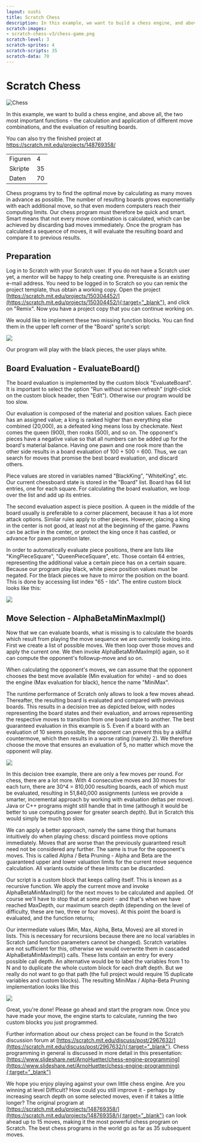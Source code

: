 ```yaml
---
layout: sushi
title: Scratch Chess
description: In this example, we want to build a chess engine, and above all, the two most important functions - the calculation and application of different move combinations, and the evaluation of resulting boards.
scratch-images:
- scratch-chess-v3/chess-game.png
scratch-level: 3
scratch-sprites: 4
scratch-scripts: 35
scratch-data: 70
---
```


# Scratch Chess

<div class="row sushi-intro">
	<div class="col-sm-6"><img alt="Chess" src="scratch-chess-v3/chess-game.png" /></div>
	<div class="col-sm-6">
		<p></p>
		<p>In this example, we want to build a chess engine, and above all, the two most important functions - the calculation and application of different move combinations, and the evaluation of resulting boards.</p>
		<p>You can also try the finished project at <a href="https://scratch.mit.edu/projects/148769358/" target="_blank">https://scratch.mit.edu/projects/148769358/</a></p>
		<table class="table sushi-stats">
			<tbody>
				<tr>
					<td>Figuren</td>
					<td>4</td>
				</tr>
				<tr>
					<td>Skripte</td>
					<td>35</td>
				</tr>
				<tr>
					<td>Daten</td>
					<td>70</td>
				</tr>
			</tbody>
		</table>
	</div>
</div>

Chess programs try to find the optimal move by calculating as many moves in advance as possible. The number of resulting boards grows exponentially with each additional move, so that even modern computers reach their computing limits. Our chess program must therefore be quick and smart. Smart means that not every move combination is calculated, which can be achieved by discarding bad moves immediately. Once the program has calculated a sequence of moves, it will evaluate the resulting board and compare it to previous results.

## Preparation

Log in to Scratch with your Scratch user. If you do not have a Scratch user yet, a mentor will be happy to help creating one. Prerequisite is an existing e-mail address. You need to be logged in to Scratch so you can remix the project template, thus obtain a working copy. Open the project [https://scratch.mit.edu/projects/150304452/](https://scratch.mit.edu/projects/150304452/){:target="_blank"}, and click on "Remix". Now you have a project copy that you can continue working on.

We would like to implement these two missing function blocks. You can find them in the upper left corner of the "Board" sprite's script:

<p><img src="scratch-chess-v3/chess-blocks-en.png" class="max-full" /></p>

Our program will play with the black pieces, the user plays white.

## Board Evaluation - EvaluateBoard()

The board evaluation is implemented by the custom block "EvaluateBoard". It is important to select the option "Run without screen refresh" (right-click on the custom block header, then "Edit"). Otherwise our program would be too slow.

Our evaluation is composed of the material and position values. Each piece has an assigned value; a king is ranked higher than everything else combined (20,000), as a defeated king means loss by checkmate. Next comes the queen (900), then rooks (500), and so on. The opponent's pieces have a negative value so that all numbers can be added up for the board's material balance. Having one pawn and one rook more than the other side results in a board evaluation of 100 + 500 = 600. Thus, we can search for moves that promise the best board evaluation, and discard others.

Piece values are stored in variables named "BlackKing", "WhiteKing", etc. Our current chessboard state is stored in the "Board" list. Board has 64 list entries, one for each square. For calculating the board evaluation, we loop over the list and add up its entries.

The second evaluation aspect is piece position. A queen in the middle of the board usually is preferable to a corner placement, because it has a lot more attack options. Similar rules apply to other pieces. However, placing a king in the center is not good, at least not at the beginning of the game. Pawns can be active in the center, or protect the king once it has castled, or advance for pawn promotion later.

In order to automatically evaluate piece positions, there are lists like "KingPieceSquare", "QueenPieceSquare", etc. Those contain 64 entries, representing the additional value a certain piece has on a certain square. Because our program play black, white piece position values must be negated. For the black pieces we have to mirror the position on the board. This is done by accessing list index "65 - Idx". The entire custom block looks like this:

<p><img src="scratch-chess-v3/chess-eval-code-en.png" class="max-full" /></p>

## Move Selection - AlphaBetaMinMaxImpl()

Now that we can evaluate boards, what is missing is to calculate the boards which result from playing the move sequence we are currently looking into. First we create a list of possible moves. We then loop over those moves and apply the current one. We then invoke AlphaBetaMinMaxImpl() again, so it can compute the opponent's followup-move and so on.

When calculating the opponent's moves, we can assume that the opponent chooses the best move available (Min evaluation for white) - and so does the engine (Max evaluation for black), hence the name "MiniMax".

The runtime performance of Scratch only allows to look a few moves ahead. Thereafter, the resulting board is evaluated and compared with previous boards. This results in a decision tree as depicted below, with nodes representing the board states and their evaluation, and  arrows representing the respective moves to transition from one board state to another. The best guaranteed evaluation in this example is 5. Even if a board with an evaluation of 10 seems possible, the opponent can prevent this by a skillful countermove, which then results in a worse rating (namely 2). We therefore choose the move that ensures an evaluation of 5, no matter which move the opponent will play.

<p><img src="scratch-chess-v3/chess-minimax.png" class="max-full" /></p>

In this decision tree example, there are only a few moves per round. For chess, there are a lot more. With 4 consecutive moves and 30 moves for each turn, there are 30^4 = 810,000 resulting boards, each of which must be evaluated, resulting in 51,840,000 assignments (unless we provide a smarter, incremental approach by working with evaluation deltas per move). Java or C++ programs might still handle that in time (although it would be better to use computing power for greater search depth). But in Scratch this would simply be much too slow.

We can apply a better approach, namely the same thing that humans intuitively do when playing chess: discard pointless move options immediately. Moves that are worse than the previously guaranteed result need not be considered any further. The same is true for the opponent's moves. This is called Alpha / Beta Pruning - Alpha and Beta are the guaranteed upper and lower valuation limits for the current move sequence calculation. All variants outside of these limits can be discarded.

Our script is a custom block that keeps calling itself. This is known as a recursive function. We apply the current move and invoke AlphaBetaMinMaxImpl() for the next moves to be calculated and applied. Of course we'll have to stop that at some point - and that's when we have reached MaxDepth, our maximum search depth (depending on the level of difficulty, these are two, three or four moves). At this point the board is evaluated, and the function returns;

Our intermediate values (Min, Max, Alpha, Beta, Moves) are all stored in lists. This is necessary for recursions because there are no local variables in Scratch (and function parameters cannot be changed). Scratch variables are not sufficient for this, otherwise we would overwrite them in cascaded AlphaBetaMinMaxImpl() calls. These lists contain an entry for every possible call depth. An alternative would be to label the variables from 1 to N and to duplicate the whole custom block for each draft depth. But we really do not want to go that path (the full project would require 15 duplicate variables and custom blocks). The resulting MiniMax / Alpha-Beta Pruning implementation looks like this

<p><img src="scratch-chess-v3/chess-minimax-code-en.png" class="max-full" /></p>

Great, you're done! Please go ahead and start the program now. Once you have made your move, the engine starts to calculate, running the two custom blocks you just programmed.

Further information about our chess project can be found in the Scratch discussion forum at [https://scratch.mit.edu/discuss/post/2967632/](https://scratch.mit.edu/discuss/post/2967632/){:target="_blank"}. Chess programming in general is discussed in more detail in this presentation: [https://www.slideshare.net/ArnoHuetter/chess-engine-programming](https://www.slideshare.net/ArnoHuetter/chess-engine-programming){:target="_blank"}

We hope you enjoy playing against your own little chess engine. Are you winning at level Difficult? How could you still improve it - perhaps by increasing search depth on some selected moves, even if it takes a little longer? The original program at [https://scratch.mit.edu/projects/148769358/](https://scratch.mit.edu/projects/148769358/){:target="_blank"} can look ahead up to 15 moves, making it the most powerful chess program on Scratch. The best chess programs in the world go as far as 35 subsequent moves.
